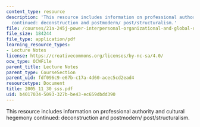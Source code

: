 ```yaml
---
content_type: resource
description: 'This resource includes information on professional authority and cultural  hegemony
  continued: deconstruction and postmodern/ post/structuralism.'
file: /courses/21a-245j-power-interpersonal-organizational-and-global-dimensions-fall-2005/b40170345093327bbe43ec659dbdd390_2005_11_30_sss.pdf
file_size: 184244
file_type: application/pdf
learning_resource_types:
- Lecture Notes
license: https://creativecommons.org/licenses/by-nc-sa/4.0/
ocw_type: OCWFile
parent_title: Lecture Notes
parent_type: CourseSection
parent_uid: fdf096c9-e67b-c17a-4d60-acec5cd2ead4
resourcetype: Document
title: 2005_11_30_sss.pdf
uid: b4017034-5093-327b-be43-ec659dbdd390
---
```

This resource includes information on professional authority and cultural  hegemony continued: deconstruction and postmodern/ post/structuralism.